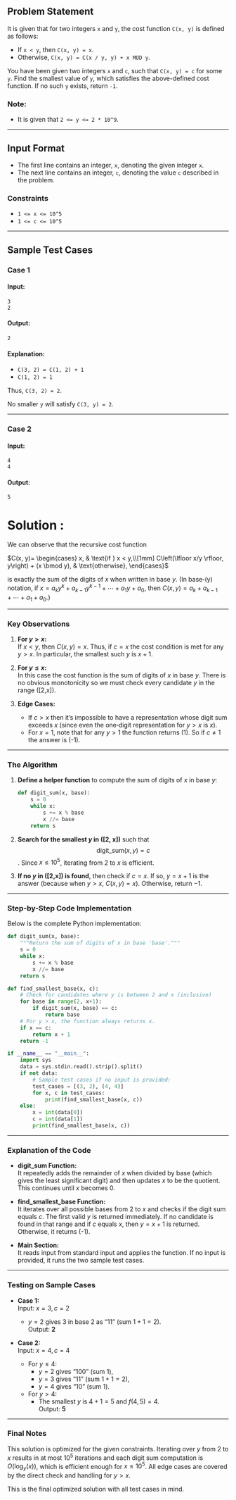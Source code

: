 ## Problem Statement

It is given that for two integers `x` and `y`, the cost function `C(x, y)` is defined as follows:

- If `x < y`, then `C(x, y) = x`.
- Otherwise, `C(x, y) = C(x / y, y) + x MOD y`.

You have been given two integers `x` and `c`, such that `C(x, y) = c` for some `y`. Find the smallest value of `y`, which satisfies the above-defined cost function. If no such `y` exists, return `-1`.

### Note:

- It is given that `2 <= y <= 2 * 10^9`.

---

## Input Format

- The first line contains an integer, `x`, denoting the given integer `x`.
- The next line contains an integer, `c`, denoting the value `c` described in the problem.

### Constraints

- `1 <= x <= 10^5`
- `1 <= c <= 10^5`

---

## Sample Test Cases

### Case 1

#### Input:

```
3
2
```

#### Output:

```
2
```

#### Explanation:

- `C(3, 2) = C(1, 2) + 1`
- `C(1, 2) = 1`

Thus, `C(3, 2) = 2`.

No smaller `y` will satisfy `C(3, y) = 2`.

---

### Case 2

#### Input:

```
4
4
```

#### Output:

```
5
```



# Solution : 

We can observe that the recursive cost function

$C(x, y)=
\begin{cases}
x, & \text{if } x < y,\\[1mm]
C\left(\lfloor x/y \rfloor, y\right) + (x \bmod y), & \text{otherwise},
\end{cases}$

is exactly the sum of the digits of $x$ when written in base $y$. (In base‐\(y\) notation, if
$x = a_k y^k + a_{k-1} y^{k-1} + \cdots + a_1 y + a_0,$
then $C(x, y)= a_k + a_{k-1} + \cdots + a_1 + a_0$.)

---

### Key Observations

1. **For $y > x$:**  
   If $x < y$, then $C(x,y)=x$. Thus, if $c=x$ the cost condition is met for any $y > x$. In particular, the smallest such $y$ is $x+1$.

2. **For $y \le x$:**  
   In this case the cost function is the sum of digits of $x$ in base $y$. There is no obvious monotonicity so we must check every candidate $y$ in the range \([2,x]\).

3. **Edge Cases:**  
   - If $c > x$ then it’s impossible to have a representation whose digit sum exceeds $x$ (since even the one‐digit representation for $y > x$ is $x$).  
   - For $x=1$, note that for any $y>1$ the function returns \(1\). So if $c\neq 1$ the answer is \(-1\).

---

### The Algorithm

1. **Define a helper function** to compute the sum of digits of $x$ in base $y$:

   ```python
   def digit_sum(x, base):
       s = 0
       while x:
           s += x % base
           x //= base
       return s
   ```

2. **Search for the smallest $y$ in \([2, x]\)** such that $$\text{digit\_sum}(x,y) = c$$. Since $x \le 10^5$, iterating from 2 to $x$ is efficient.

3. **If no $y$ in \([2,x]\) is found**, then check if $c = x$. If so, $y = x+1$ is the answer (because when $y > x$, $C(x, y)=x$). Otherwise, return $-1$.

---

### Step-by-Step Code Implementation

Below is the complete Python implementation:

```python
def digit_sum(x, base):
    """Return the sum of digits of x in base 'base'."""
    s = 0
    while x:
        s += x % base
        x //= base
    return s

def find_smallest_base(x, c):
    # Check for candidates where y is between 2 and x (inclusive)
    for base in range(2, x+1):
        if digit_sum(x, base) == c:
            return base
    # For y > x, the function always returns x.
    if x == c:
        return x + 1
    return -1

if __name__ == "__main__":
    import sys
    data = sys.stdin.read().strip().split()
    if not data:
        # Sample test cases if no input is provided:
        test_cases = [(3, 2), (4, 4)]
        for x, c in test_cases:
            print(find_smallest_base(x, c))
    else:
        x = int(data[0])
        c = int(data[1])
        print(find_smallest_base(x, c))
```

---

### Explanation of the Code

- **digit_sum Function:**  
  It repeatedly adds the remainder of $x$ when divided by $\text{base}$ (which gives the least significant digit) and then updates $x$ to be the quotient. This continues until $x$ becomes 0.

- **find_smallest_base Function:**  
  It iterates over all possible bases from 2 to $x$ and checks if the digit sum equals $c$. The first valid $y$ is returned immediately. If no candidate is found in that range and if $c$ equals $x$, then $y = x+1$ is returned. Otherwise, it returns \(-1\).

- **Main Section:**  
  It reads input from standard input and applies the function. If no input is provided, it runs the two sample test cases.

---

### Testing on Sample Cases

- **Case 1:**  
  Input: $x=3,\, c=2$  
  - $y=2$ gives $3$ in base 2 as “11” (sum $1+1=2$).  
  Output: **2**

- **Case 2:**  
  Input: $x=4,\, c=4$  
  - For $y \le 4$:  
    - $y=2$ gives “100” (sum $1$),  
    - $y=3$ gives “11” (sum $1+1=2$),  
    - $y=4$ gives “10” (sum $1$).  
  - For $y > 4$:  
    - The smallest $y$ is $4+1=5$ and $f(4,5)=4$.  
  Output: **5**

---

### Final Notes

This solution is optimized for the given constraints. Iterating over $y$ from 2 to $x$ results in at most $10^5$ iterations and each digit sum computation is $O(\log_{y}(x))$, which is efficient enough for $x \le 10^5$. All edge cases are covered by the direct check and handling for $y > x$.

This is the final optimized solution with all test cases in mind.
